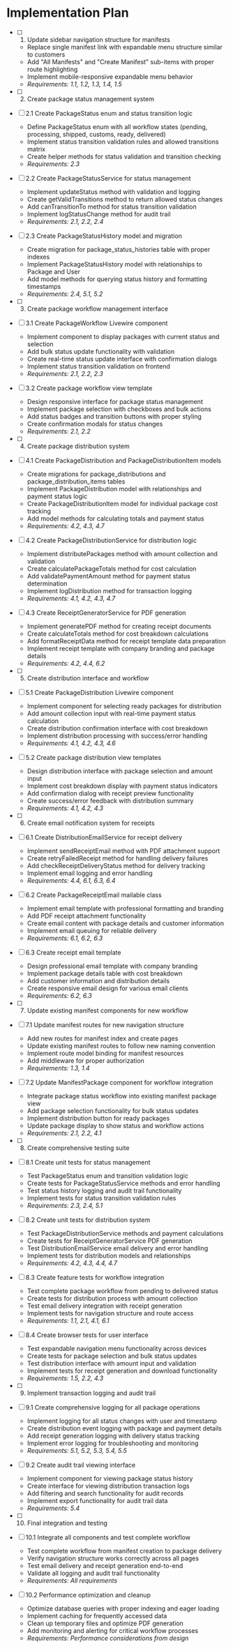 # Implementation Plan

- [ ] 1. Update sidebar navigation structure for manifests
  - Replace single manifest link with expandable menu structure similar to customers
  - Add "All Manifests" and "Create Manifest" sub-items with proper route highlighting
  - Implement mobile-responsive expandable menu behavior
  - _Requirements: 1.1, 1.2, 1.3, 1.4, 1.5_

- [ ] 2. Create package status management system
- [ ] 2.1 Create PackageStatus enum and status transition logic
  - Define PackageStatus enum with all workflow states (pending, processing, shipped, customs, ready, delivered)
  - Implement status transition validation rules and allowed transitions matrix
  - Create helper methods for status validation and transition checking
  - _Requirements: 2.3_

- [ ] 2.2 Create PackageStatusService for status management
  - Implement updateStatus method with validation and logging
  - Create getValidTransitions method to return allowed status changes
  - Add canTransitionTo method for status transition validation
  - Implement logStatusChange method for audit trail
  - _Requirements: 2.1, 2.2, 2.4_

- [ ] 2.3 Create PackageStatusHistory model and migration
  - Create migration for package_status_histories table with proper indexes
  - Implement PackageStatusHistory model with relationships to Package and User
  - Add model methods for querying status history and formatting timestamps
  - _Requirements: 2.4, 5.1, 5.2_

- [ ] 3. Create package workflow management interface
- [ ] 3.1 Create PackageWorkflow Livewire component
  - Implement component to display packages with current status and selection
  - Add bulk status update functionality with validation
  - Create real-time status update interface with confirmation dialogs
  - Implement status transition validation on frontend
  - _Requirements: 2.1, 2.2, 2.3_

- [ ] 3.2 Create package workflow view template
  - Design responsive interface for package status management
  - Implement package selection with checkboxes and bulk actions
  - Add status badges and transition buttons with proper styling
  - Create confirmation modals for status changes
  - _Requirements: 2.1, 2.2_

- [ ] 4. Create package distribution system
- [ ] 4.1 Create PackageDistribution and PackageDistributionItem models
  - Create migrations for package_distributions and package_distribution_items tables
  - Implement PackageDistribution model with relationships and payment status logic
  - Create PackageDistributionItem model for individual package cost tracking
  - Add model methods for calculating totals and payment status
  - _Requirements: 4.2, 4.3, 4.7_

- [ ] 4.2 Create PackageDistributionService for distribution logic
  - Implement distributePackages method with amount collection and validation
  - Create calculatePackageTotals method for cost calculation
  - Add validatePaymentAmount method for payment status determination
  - Implement logDistribution method for transaction logging
  - _Requirements: 4.1, 4.2, 4.3, 4.7_

- [ ] 4.3 Create ReceiptGeneratorService for PDF generation
  - Implement generatePDF method for creating receipt documents
  - Create calculateTotals method for cost breakdown calculations
  - Add formatReceiptData method for receipt template data preparation
  - Implement receipt template with company branding and package details
  - _Requirements: 4.2, 4.4, 6.2_

- [ ] 5. Create distribution interface and workflow
- [ ] 5.1 Create PackageDistribution Livewire component
  - Implement component for selecting ready packages for distribution
  - Add amount collection input with real-time payment status calculation
  - Create distribution confirmation interface with cost breakdown
  - Implement distribution processing with success/error handling
  - _Requirements: 4.1, 4.2, 4.3, 4.6_

- [ ] 5.2 Create package distribution view templates
  - Design distribution interface with package selection and amount input
  - Implement cost breakdown display with payment status indicators
  - Add confirmation dialog with receipt preview functionality
  - Create success/error feedback with distribution summary
  - _Requirements: 4.1, 4.2, 4.3_

- [ ] 6. Create email notification system for receipts
- [ ] 6.1 Create DistributionEmailService for receipt delivery
  - Implement sendReceiptEmail method with PDF attachment support
  - Create retryFailedReceipt method for handling delivery failures
  - Add checkReceiptDeliveryStatus method for delivery tracking
  - Implement email logging and error handling
  - _Requirements: 4.4, 6.1, 6.3, 6.4_

- [ ] 6.2 Create PackageReceiptEmail mailable class
  - Implement email template with professional formatting and branding
  - Add PDF receipt attachment functionality
  - Create email content with package details and customer information
  - Implement email queuing for reliable delivery
  - _Requirements: 6.1, 6.2, 6.3_

- [ ] 6.3 Create receipt email template
  - Design professional email template with company branding
  - Implement package details table with cost breakdown
  - Add customer information and distribution details
  - Create responsive email design for various email clients
  - _Requirements: 6.2, 6.3_

- [ ] 7. Update existing manifest components for new workflow
- [ ] 7.1 Update manifest routes for new navigation structure
  - Add new routes for manifest index and create pages
  - Update existing manifest routes to follow new naming convention
  - Implement route model binding for manifest resources
  - Add middleware for proper authorization
  - _Requirements: 1.3, 1.4_

- [ ] 7.2 Update ManifestPackage component for workflow integration
  - Integrate package status workflow into existing manifest package view
  - Add package selection functionality for bulk status updates
  - Implement distribution button for ready packages
  - Update package display to show status and workflow actions
  - _Requirements: 2.1, 2.2, 4.1_

- [ ] 8. Create comprehensive testing suite
- [ ] 8.1 Create unit tests for status management
  - Test PackageStatus enum and transition validation logic
  - Create tests for PackageStatusService methods and error handling
  - Test status history logging and audit trail functionality
  - Implement tests for status transition validation rules
  - _Requirements: 2.3, 2.4, 5.1_

- [ ] 8.2 Create unit tests for distribution system
  - Test PackageDistributionService methods and payment calculations
  - Create tests for ReceiptGeneratorService PDF generation
  - Test DistributionEmailService email delivery and error handling
  - Implement tests for distribution models and relationships
  - _Requirements: 4.2, 4.3, 4.4, 4.7_

- [ ] 8.3 Create feature tests for workflow integration
  - Test complete package workflow from pending to delivered status
  - Create tests for distribution process with amount collection
  - Test email delivery integration with receipt generation
  - Implement tests for navigation structure and route access
  - _Requirements: 1.1, 2.1, 4.1, 6.1_

- [ ] 8.4 Create browser tests for user interface
  - Test expandable navigation menu functionality across devices
  - Create tests for package selection and bulk status updates
  - Test distribution interface with amount input and validation
  - Implement tests for receipt generation and download functionality
  - _Requirements: 1.5, 2.2, 4.3_

- [ ] 9. Implement transaction logging and audit trail
- [ ] 9.1 Create comprehensive logging for all package operations
  - Implement logging for all status changes with user and timestamp
  - Create distribution event logging with package and payment details
  - Add receipt generation logging with delivery status tracking
  - Implement error logging for troubleshooting and monitoring
  - _Requirements: 5.1, 5.2, 5.3, 5.4, 5.5_

- [ ] 9.2 Create audit trail viewing interface
  - Implement component for viewing package status history
  - Create interface for viewing distribution transaction logs
  - Add filtering and search functionality for audit records
  - Implement export functionality for audit trail data
  - _Requirements: 5.4_

- [ ] 10. Final integration and testing
- [ ] 10.1 Integrate all components and test complete workflow
  - Test complete workflow from manifest creation to package delivery
  - Verify navigation structure works correctly across all pages
  - Test email delivery and receipt generation end-to-end
  - Validate all logging and audit trail functionality
  - _Requirements: All requirements_

- [ ] 10.2 Performance optimization and cleanup
  - Optimize database queries with proper indexing and eager loading
  - Implement caching for frequently accessed data
  - Clean up temporary files and optimize PDF generation
  - Add monitoring and alerting for critical workflow processes
  - _Requirements: Performance considerations from design_